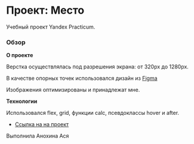 # Проект: Место

Учебный проект Yandex Рracticum.

### Обзор

**О проекте**

Верстка осуществлялась под разрешения экрана:
от 320px до 1280px.

В качестве опорных точек использовался дизайн
из [Figma](https://www.figma.com/file/2cn9N9jSkmxD84oJik7xL7/JavaScript.-Sprint-4?node-id=0%3A1)

Изображения оптимизированы и принадлежат мне.

**Технологии**

Использовался flex, grid, функции calc, псевдоклассы hover и after.

* [Ссылка на на проект](https://anokhinaa.github.io/mesto/index.html)

Выполнила Анохина Ася
